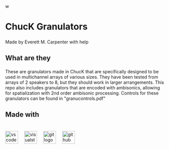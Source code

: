 w<h1 align="left">ChucK Granulators</h1>

###

<p align="left">Made by Everett M. Carpenter with help</p>

###

<h2 align="left">What are they</h2>

###

<p align="left">These are granulators made in ChucK that are specifically designed to be used in multichannel arrays of various sizes. They have been tested from arrays of 2 speakers to 8, but they should work in larger arrangements. This repo also includes granulators that are encoded with ambisonics, allowing for spatialization with 2nd order ambisonic processing. Controls for these granulators can be found in "granucontrols.pdf"</p>

###

<h2 align="left">Made with</h2>

###

<br clear="both">

<div align="left">
  <img src="https://cdn.jsdelivr.net/gh/devicons/devicon/icons/vscode/vscode-original.svg" height="40" alt="vscode logo"  />
  <img width="12" />
  <img src="https://cdn.jsdelivr.net/gh/devicons/devicon/icons/visualstudio/visualstudio-plain.svg" height="40" alt="visualstudio logo"  />
  <img width="12" />
  <img src="https://cdn.jsdelivr.net/gh/devicons/devicon/icons/git/git-original.svg" height="40" alt="git logo"  />
  <img width="12" />
  <img src="https://cdn.jsdelivr.net/gh/devicons/devicon/icons/github/github-original.svg" height="40" alt="github logo"  />
</div>

###
